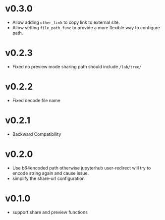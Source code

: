 # v0.3.0
- Allow adding `other_link` to copy link to external site.
- Allow setting `file_path_func` to provide a more flexible way to configure path.
# v0.2.3
- Fixed no preview mode sharing path should include `/lab/tree/`
# v0.2.2
- Fixed decode file name
# v0.2.1
- Backward Compatibility
# v0.2.0
- Use b64encoded path otherwise jupyterhub user-redirect will try to encode string again and cause issue.
- simplify the share-url configuration
# v0.1.0
- support share and preview functions
